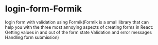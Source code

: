 # login-form-Formik
login form with validation using Formik(Formik is a small library that can help you with the three most annoying aspects of creating forms in React:  Getting values in and out of the form state Validation and error messages Handling form submission)
